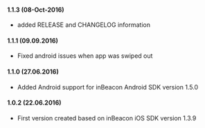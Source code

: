 #### 1.1.3 (08-Oct-2016)
- added RELEASE and CHANGELOG information

#### 1.1.1 (09.09.2016)
* Fixed android issues when app was swiped out

#### 1.1.0 (27.06.2016)
* Added Android support for inBeacon Android SDK version 1.5.0

#### 1.0.2 (22.06.2016)
* First version created based on inBeacon iOS SDK version 1.3.9
